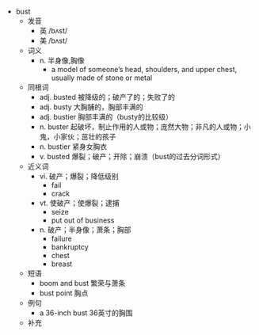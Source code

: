 - bust
  - 发音
    - 英 /bʌst/
    - 美 /bʌst/
  - 词义
    - n. 半身像,胸像
      - a model of someone’s head, shoulders, and upper chest, usually made of stone or metal
  - 同根词
    - adj. busted 被降级的；破产了的；失败了的
    - adj. busty 大胸脯的，胸部丰满的
    - adj. bustier 胸部丰满的（busty的比较级）
    - n. buster 起破坏，制止作用的人或物；庞然大物；非凡的人或物；小鬼，小家伙；茁壮的孩子
    - n. bustier 紧身女胸衣
    - v. busted 爆裂；破产；开除；崩溃（bust的过去分词形式）
  - 近义词
    - vi. 破产；爆裂；降低级别
      - fail
      - crack
    - vt. 使破产；使爆裂；逮捕
      - seize
      - put out of business
    - n. 破产；半身像；萧条；胸部
      - failure
      - bankruptcy
      - chest
      - breast
  - 短语
    - boom and bust 繁荣与萧条
    - bust point 胸点
  - 例句
    - a 36-inch bust 36英寸的胸围
  - 补充